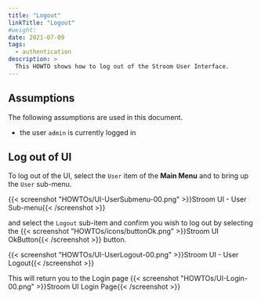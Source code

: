 ```yaml
---
title: "Logout"
linkTitle: "Logout"
#weight:
date: 2021-07-09
tags:
  - authentication
description: >
  This HOWTO shows how to log out of the Stroom User Interface.
---
```


## Assumptions
The following assumptions are used in this document.

- the user `admin` is currently logged in


## Log out of UI
To log out of the UI, select the `User` item of the __Main Menu__ and to bring up the `User` sub-menu.

{{< screenshot "HOWTOs/UI-UserSubmenu-00.png" >}}Stroom UI - User Sub-menu{{< /screenshot >}}

and select the `Logout` sub-item and confirm you wish to log out by selecting the
{{< screenshot "HOWTOs/icons/buttonOk.png" >}}Stroom UI OkButton{{< /screenshot >}}
button.

{{< screenshot "HOWTOs/UI-UserLogout-00.png" >}}Stroom UI - User Logout{{< /screenshot >}}

This will return you to the Login page
{{< screenshot "HOWTOs/UI-Login-00.png" >}}Stroom UI Login Page{{< /screenshot >}}

